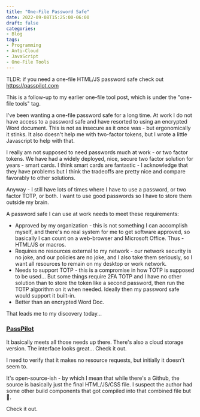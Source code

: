 ```yaml
---
title: "One-File Password Safe"
date: 2022-09-08T15:25:00-06:00
draft: false
categories:
- Blog
tags:
- Programming
- Anti-Cloud
- JavaScript
- One-File Tools
---
```


TLDR: if you need a one-file HTML/JS password safe check out https://passpilot.com

<!--more-->

This is a follow-up to my earlier one-file tool post, which is under the "one-file tools" tag.

I've been wanting a one-file password safe for a long time.  At work I do not have access to a password safe and have resorted to using an encrypted Word document.  This is not as insecure as it once was - but ergonomically it stinks.  It also doesn't help me with two-factor tokens, but I wrote a little Javascript to help with that.

I really am not supposed to need passwords much at work - or two factor tokens.  We have had a widely deployed, nice, secure two factor solution for years - smart cards.  I think smart cards are fantastic - I acknowledge that they have problems but I think the tradeoffs are pretty nice and compare favorably to other solutions.

Anyway - I still have lots of times where I have to use a password, or two factor TOTP, or both.  I want to use good passwords so I have to store them outside my brain.

A password safe I can use at work needs to meet these requirements:

* Approved by my organization - this is not something I can accomplish myself, and there's no real system for me to get software approved, so basically I can count on a web-browser and Microsoft Office.  Thus - HTML/JS or macros.
* Requires no resources external to my network - our network security is no joke, and our policies are no joke, and I also take them seriously, so I want all resources to remain on my desktop or work network.
* Needs to support TOTP - this is a compromise in how TOTP is supposed to be used...  But some things require 2FA TOTP and I have no other solution than to store the token like a second password, then run the TOTP algorithm on it when needed.  Ideally then my password safe would support it built-in.
* Better than an encrypted Word Doc.

That leads me to my discovery today...

### [PassPilot](https://passpilot.com)

It basically meets all those needs up there.  There's also a cloud storage version.  The interface looks great...  Check it out.

I need to verify that it makes no resource requests, but initially it doesn't seem to.

It's open-source-ish - by which I mean that while there's a Github, the source is basically just the final HTML/JS/CSS file.  I suspect the author had some other build components that got compiled into that combined file but :shrug:.

Check it out.

